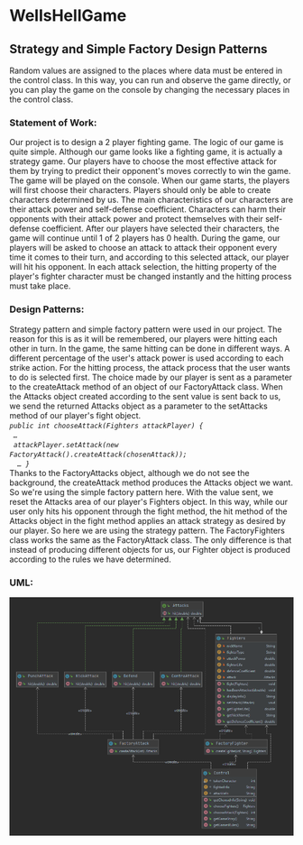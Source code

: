 # WellsHellGame
## Strategy and Simple Factory Design Patterns
Random values are assigned to the places where data must be entered in the control class.
In this way, you can run and observe the game directly, or you can play the game on the console by changing the necessary places in the control class. <br/>
### Statement of Work:
Our project is to design a 2 player fighting game. The logic of our game is 
quite simple. Although our game looks like a fighting game, it is actually a strategy game. Our 
players have to choose the most effective attack for them by trying to predict their opponent's 
moves correctly to win the game. The game will be played on the console. When our game 
starts, the players will first choose their characters. Players should only be able to create 
characters determined by us. The main characteristics of our characters are their attack power 
and self-defense coefficient. Characters can harm their opponents with their attack power and 
protect themselves with their self-defense coefficient. After our players have selected their 
characters, the game will continue until 1 of 2 players has 0 health. During the game, our 
players will be asked to choose an attack to attack their opponent every time it comes to their 
turn, and according to this selected attack, our player will hit his opponent. In each attack 
selection, the hitting property of the player's fighter character must be changed instantly and 
the hitting process must take place. <br/>
### Design Patterns:
Strategy pattern and simple factory pattern were used in our project. The 
reason for this is as it will be remembered, our players were hitting each other in turn. In the 
game, the same hitting can be done in different ways. A different percentage of the user's 
attack power is used according to each strike action. For the hitting process, the attack process 
that the user wants to do is selected first. The choice made by our player is sent as a parameter 
to the createAttack method of an object of our FactoryAttack class. When the Attacks object 
created according to the sent value is sent back to us, we send the returned Attacks object as a 
parameter to the setAttacks method of our player's fight object. <br/>
*`public int chooseAttack(Fighters attackPlayer) { `<br/>
`  … `<br/>
`  attackPlayer.setAttack(new FactoryAttack().createAttack(chosenAttack)); `<br/> 
`  … }`* <br/>
Thanks to the FactoryAttacks object, although we do not see the background, the createAttack 
method produces the Attacks object we want. So we're using the simple factory pattern here.
With the value sent, we reset the Attacks area of our player's Fighters object. In this way, while 
our user only hits his opponent through the fight method, the hit method of the Attacks object 
in the fight method applies an attack strategy as desired by our player. So here we are using 
the strategy pattern. The FactoryFighters class works the same as the FactoryAttack class. The 
only difference is that instead of producing different objects for us, our Fighter object is 
produced according to the rules we have determined.
### UML:
![UML](https://github.com/KeremTAN/WellsHellGame/blob/master/images/Uml.png)
